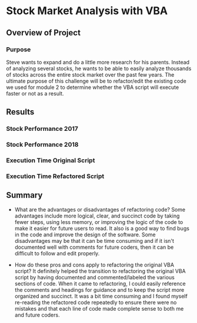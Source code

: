 # Stock Market Analysis with VBA

## Overview of Project

### Purpose
Steve wants to expand and do a little more research for his parents. Instead of analyzing several stocks, he wants to be able to easily analyze thousands of stocks across the entire stock market over the past few years. The ultimate purpose of this challenge will be to refactor/edit the existing code we used for module 2 to determine whether the VBA script will execute faster or not as a result. 
## Results
### Stock Performance 2017
### Stock Performance 2018
### Execution Time Original Script
### Execution Time Refactored Script

## Summary

- What are the advantages or disadvantages of refactoring code?
Some advantages include more logical, clear, and succinct code by taking fewer steps, using less memory, or improving the logic of the code to make it easier for future users to read. It also is a good way to find bugs in the code and improve the design of the software. Some disadvantages may be that it can be time consuming and if it isn't documented well with comments for future coders, then it can be difficult to follow and edit properly.

- How do these pros and cons apply to refactoring the original VBA script?
It definitely helped the transition to refactoring the original VBA script by having documented and commented/labeled the various sections of code. When it came to refactoring, I could easily reference the comments and headings for guidance and to keep the script more organized and succinct. It was a bit time consuming and I found myself re-reading the refactored code repeatedly to ensure there were no mistakes and that each line of code made complete sense to both me and future coders.


